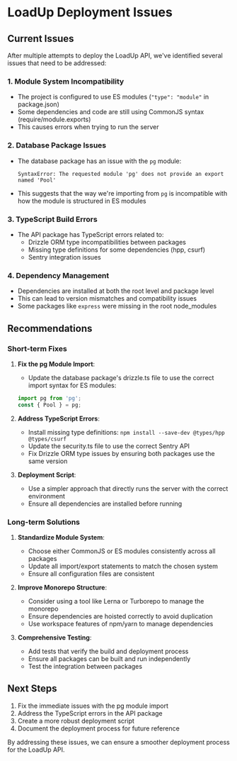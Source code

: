 # LoadUp Deployment Issues

## Current Issues

After multiple attempts to deploy the LoadUp API, we've identified several issues that need to be addressed:

### 1. Module System Incompatibility

- The project is configured to use ES modules (`"type": "module"` in package.json)
- Some dependencies and code are still using CommonJS syntax (require/module.exports)
- This causes errors when trying to run the server

### 2. Database Package Issues

- The database package has an issue with the `pg` module:
  ```
  SyntaxError: The requested module 'pg' does not provide an export named 'Pool'
  ```
- This suggests that the way we're importing from `pg` is incompatible with how the module is structured in ES modules

### 3. TypeScript Build Errors

- The API package has TypeScript errors related to:
  - Drizzle ORM type incompatibilities between packages
  - Missing type definitions for some dependencies (hpp, csurf)
  - Sentry integration issues

### 4. Dependency Management

- Dependencies are installed at both the root level and package level
- This can lead to version mismatches and compatibility issues
- Some packages like `express` were missing in the root node_modules

## Recommendations

### Short-term Fixes

1. **Fix the pg Module Import**:
   - Update the database package's drizzle.ts file to use the correct import syntax for ES modules:
   ```typescript
   import pg from 'pg';
   const { Pool } = pg;
   ```

2. **Address TypeScript Errors**:
   - Install missing type definitions: `npm install --save-dev @types/hpp @types/csurf`
   - Update the security.ts file to use the correct Sentry API
   - Fix Drizzle ORM type issues by ensuring both packages use the same version

3. **Deployment Script**:
   - Use a simpler approach that directly runs the server with the correct environment
   - Ensure all dependencies are installed before running

### Long-term Solutions

1. **Standardize Module System**:
   - Choose either CommonJS or ES modules consistently across all packages
   - Update all import/export statements to match the chosen system
   - Ensure all configuration files are consistent

2. **Improve Monorepo Structure**:
   - Consider using a tool like Lerna or Turborepo to manage the monorepo
   - Ensure dependencies are hoisted correctly to avoid duplication
   - Use workspace features of npm/yarn to manage dependencies

3. **Comprehensive Testing**:
   - Add tests that verify the build and deployment process
   - Ensure all packages can be built and run independently
   - Test the integration between packages

## Next Steps

1. Fix the immediate issues with the pg module import
2. Address the TypeScript errors in the API package
3. Create a more robust deployment script
4. Document the deployment process for future reference

By addressing these issues, we can ensure a smoother deployment process for the LoadUp API. 